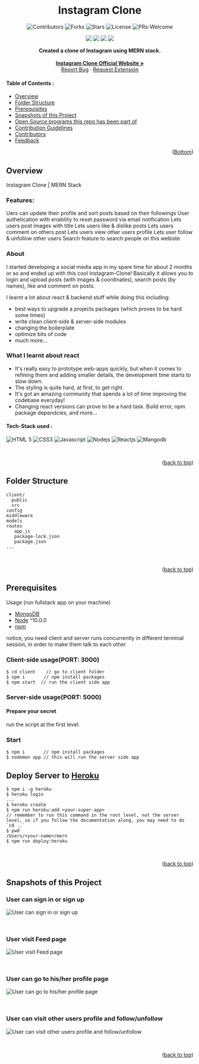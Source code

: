 <div id="top"></div>

<h1 align="center"> Instagram Clone </h1>



<!-- ---------------------------------------------------------------------------------------------------------------------- -->

<div align="center">

![Contributors](https://img.shields.io/github/contributors/riyajha2305/Instagram-Clone?style=for-the-badge)
  ![Forks](https://img.shields.io/github/forks/riyajha2305/Instagram-Clone?style=for-the-badge)
![Stars](https://img.shields.io/github/stars/riyajha2305/Instagram-Clone?style=for-the-badge)
![License](https://img.shields.io/github/license/riyajha2305/Instagram-Clone?style=for-the-badge)
![PRs-Welcome](https://img.shields.io/badge/PRs-welcome-brightgreen.svg?style=for-the-badge)  

![](https://img.shields.io/github/issues-raw/riyajha2305/Instagram-Clone?color=orange&style=for-the-badge)
![](https://img.shields.io/github/issues-closed/riyajha2305/Instagram-Clone?style=for-the-badge)
![](https://img.shields.io/github/issues-pr/riyajha2305/Instagram-Clone?style=for-the-badge)
![](https://img.shields.io/github/issues-pr-closed-raw/riyajha2305/Instagram-Clone?style=for-the-badge)
  
</div>



<!-- ---------------------------------------------------------------------------------------------------------------------- -->

<p align="center">
  <strong> Created a clone of Instagram using MERN stack. </strong>
    <br />
  <br />
    <a href="https://instaclone2305.herokuapp.com/"><strong>Instagram Clone Official Website »</strong></a>
    <br />
    <a href="https://github.com/riyajha2305/Instagram-Clone/issues">Report Bug</a>
    ·
    <a href="https://github.com/riyajha2305/Instagram-Clone/issues">Request Extension </a>
  </p>




<!-- ---------------------------------------------------------------------------------------------------------------------- -->
<!-- TABLE OF CONTENTS --> 

#### Table of Contents :
* [Overview](#Overview)
* [Folder Structure](#Folder-Structure)
* [Prerequisites](#Prerequisites)
* [Snapshots of this Project](#Snapshots-of-this-Project)
* [Open Source programs this repo has been part of](#Open-Source-programs-this-repo-has-been-part-of)
* [Contribution Guidelines](#Contribution-Guidelines)
* [Contributors](#Contributors)
* [Feedback](#Feedback)


  
<p align="right">(<a href="#Bottom">Bottom</a>)</p>

<!-- ------------------------------------------------------------------------------------------------------------------------------------------------------ -->
<!-- ------------------------------------------------------------------------------------------------------------------------------------------------------------- -->
## Overview

Instagram Clone | MERN Stack

### Features:

Uers can update their profile and sort posts based on their followings User authetication with enability to reset password via email notification Lets users post images with title Lets users like & dislike posts Lets users comment on others post Lets users view other users profile Lets user follow & unfollow other users Search feature to search people on this webiste

### About
I started developing a social media app in my spare time for about 2 months or so and ended up with this cool Instagram-Clone!
Basically it allows you to login and upload posts (with images & coordinates), search posts (by names), like and comment on posts.

I learnt a lot about react & backend stuff while doing this including:
- best ways to upgrade a projects packages (which proves to be hard some times)
- write clean client-side & server-side modules
- changing the boilerplate
- optimize bits of code
- much more...

### What I learnt about react
- It's really easy to prototype web-apps quickly, but when it comes to refining them and adding smaller details, the development time starts to slow down. 
- The styling is quite hard, at first, to get right.
- It's got an amazing community that spends a lot of time improving the codebase everyday!
- Changing react versions can prove to be a hard task. Build error, npm package dependcies, and more...
  

 #### Tech-Stack used :

  ![HTML 5](https://img.shields.io/badge/HTML5-E34F26?style=for-the-badge&logo=html5&logoColor=white)
  ![CSS3](https://img.shields.io/badge/CSS3-1572B6?style=for-the-badge&logo=css3&logoColor=white)
  ![Javascript](https://img.shields.io/badge/JavaScript-323330?style=for-the-badge&logo=javascript&logoColor=F7DF1E)
  ![Nodejs](https://img.shields.io/badge/Node.js-339933?style=for-the-badge&logo=nodedotjs&logoColor=white)
  ![Reactjs](https://img.shields.io/badge/React-20232A?style=for-the-badge&logo=react&logoColor=61DAFB)
  ![Mangodb](https://img.shields.io/badge/MongoDB-4EA94B?style=for-the-badge&logo=mongodb&logoColor=white)
  



<br>

<p align="right">(<a href="#top">back to top</a>)</p>

<!-- ------------------------------------------------------------------------------------------------------------------------------------------------------ -->
<!-- ------------------------------------------------------------------------------------------------------------------------------------------------------------- -->
## Folder Structure

```terminal
client/
  public
  src
config
middleware
models
routes
   app.js
   package-lock.json
   package.json
...
```

<br>

<p align="right">(<a href="#top">back to top</a>)</p>

<!-- ------------------------------------------------------------------------------------------------------------------------------------------------------ -->
<!-- ------------------------------------------------------------------------------------------------------------------------------------------------------------- -->

## Prerequisites

Usage (run fullstack app on your machine)

- [MongoDB](https://gist.github.com/nrollr/9f523ae17ecdbb50311980503409aeb3)
- [Node](https://nodejs.org/en/download/) ^10.0.0
- [npm](https://nodejs.org/en/download/package-manager/)

notice, you need client and server runs concurrently in different terminal session, in order to make them talk to each other

###  Client-side usage(PORT: 3000)
```terminal
$ cd client    // go to client folder
$ npm i       // npm install packages
$ npm start  // run the client side app

```

###  Server-side usage(PORT: 5000)

####  Prepare your secret

run the script at the first level:

### Start

```terminal
$ npm i       // npm install packages
$ nodemon app // this will run the server side app
```

## Deploy Server to [Heroku](https://dashboard.heroku.com/)
```terminal
$ npm i -g heroku
$ heroku login
...
$ heroku create
$ npm run heroku:add <your-super-app>
// remember to run this command in the root level, not the server level, so if you follow the documentation along, you may need to do `cd ..`
$ pwd
/Users/<your-name>/mern
$ npm run deploy:heroku
```



<br>

<p align="right">(<a href="#top">back to top</a>)</p>

<!-- ------------------------------------------------------------------------------------------------------------------------------------------------------ -->
<!-- ------------------------------------------------------------------------------------------------------------------------------------------------------------- -->

## Snapshots of this Project

### User can sign in or sign up

![User can sign in or sign up](https://github.com/riyajha2305/Instagram-Clone/blob/master/screenshots/1.png)

<br>

### User visit Feed page

![User visit Feed page](https://github.com/riyajha2305/Instagram-Clone/blob/master/screenshots/2.png)

<br>

### User can go to his/her profile page

![User can go to his/her profile page](https://github.com/riyajha2305/Instagram-Clone/blob/master/screenshots/3.png)

<br>

### User can visit other users profile and follow/unfollow

![User can visit other users profile and follow/unfollow](https://github.com/riyajha2305/Instagram-Clone/blob/master/screenshots/4.png)



<br>

<p align="right">(<a href="#top">back to top</a>)</p>

<!-- ------------------------------------------------------------------------------------------------------------------------------------------------------ -->
<!-- ------------------------------------------------------------------------------------------------------------------------------------------------------------- -->
